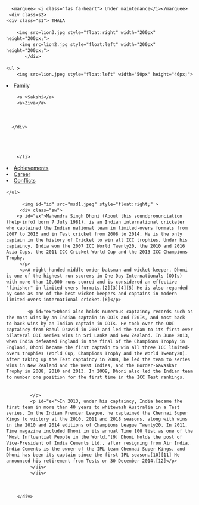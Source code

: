 <!DOCTYPE html>
<html>
<head>        
<title> Dhoni </title>
    <script src="https://kit.fontawesome.com/a076d05399.js"></script>
    <link rel="stylesheet" href="3.css">
 
</head>
<body>
    
      <marquee> <i class="fas fa-heart"> Under maintenance</i></marquee> 
     <div class=s2>
    <div class="s1"> THALA 
          
        <img src=lion3.jpg style="float:right" width="200px" height="200px;">
         <img src=lion2.jpg style="float:left" width="200px" height="200px;">
           </div>
    
    <ul >
        <img src=lion.jpeg style="float:left" width="50px" height="46px;">
    
  <li  class="dropdown"><a href="family.html" class="dropbtn">Family</a>
        <div class="dropdown-content">
      
        <a >Sakshi</a>
        <a>Ziva</a>
      
      
      
      </div>
        
        
        
        
        </li>
  <li><a href="#Achievements">Achievements</a></li>
  <li><a href="#IPL Career">Career</a></li>
  <li><a href="#Conflicts">Conflicts</a></li>

    </ul>
    
          <img id="id" src="msd1.jpeg" style="float:right;" >
         <div class="sw">
        <p id="ex">Mahendra Singh Dhoni (About this soundpronunciation (help·info) born 7 July 1981), is an Indian international cricketer who captained the Indian national team in limited-overs formats from 2007 to 2016 and in Test cricket from 2008 to 2014. He is the only captain in the history of Cricket to win all ICC trophies. Under his captaincy, India won the 2007 ICC World Twenty20, the 2010 and 2016 Asia Cups, the 2011 ICC Cricket World Cup and the 2013 ICC Champions Trophy.
         </p>
         <p>A right-handed middle-order batsman and wicket-keeper, Dhoni is one of the highest run scorers in One Day Internationals (ODIs) with more than 10,000 runs scored and is considered an effective "finisher" in limited-overs formats.[2][3][4][5] He is also regarded by some as one of the best wicket-keepers and captains in modern limited-overs international cricket.[6]</p>
             
            <p id="ex">Dhoni also holds numerous captaincy records such as the most wins by an Indian captain in ODIs and T20Is, and most back-to-back wins by an Indian captain in ODIs. He took over the ODI captaincy from Rahul Dravid in 2007 and led the team to its first-ever bilateral ODI series wins in Sri Lanka and New Zealand. In June 2013, when India defeated England in the final of the Champions Trophy in England, Dhoni became the first captain to win all three ICC limited-overs trophies (World Cup, Champions Trophy and the World Twenty20). After taking up the Test captaincy in 2008, he led the team to series wins in New Zealand and the West Indies, and the Border-Gavaskar Trophy in 2008, 2010 and 2013. In 2009, Dhoni also led the Indian team to number one position for the first time in the ICC Test rankings.
             
             
             </p>
             <p id="ex">In 2013, under his captaincy, India became the first team in more than 40 years to whitewash Australia in a Test series. In the Indian Premier League, he captained the Chennai Super Kings to victory at the 2010, 2011 and 2018 seasons, along with wins in the 2010 and 2014 editions of Champions League Twenty20. In 2011, Time magazine included Dhoni in its annual Time 100 list as one of the "Most Influential People in the World."[9] Dhoni holds the post of Vice-President of India Cements Ltd., after resigning from Air India. India Cements is the owner of the IPL team Chennai Super Kings, and Dhoni has been its captain since the first IPL season.[10][11] He announced his retirement from Tests on 30 December 2014.[12]</p>
             </div>
             </div>
 


        </div>
    
</body>
    
    
    
    







</html>
    
